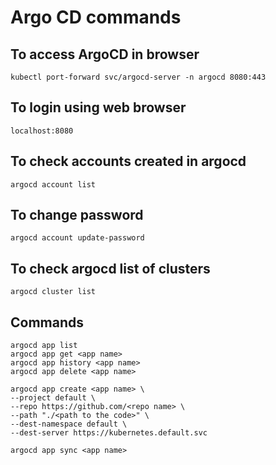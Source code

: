 # Argo CD commands

## To access ArgoCD in browser
```Shell
kubectl port-forward svc/argocd-server -n argocd 8080:443
```

## To login using web browser
```Shell
localhost:8080
```

## To check accounts created in argocd
```Shell
argocd account list
```

## To change password
```Shell
argocd account update-password
```

## To check argocd list of clusters
```Shell
argocd cluster list
```

## Commands
```Shell
argocd app list
argocd app get <app name>
argocd app history <app name>
argocd app delete <app name>

argocd app create <app name> \
--project default \
--repo https://github.com/<repo name> \
--path "./<path to the code>" \
--dest-namespace default \
--dest-server https://kubernetes.default.svc

argocd app sync <app name>
```
